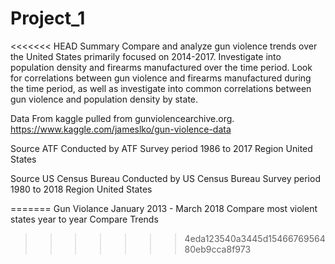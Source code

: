 # Project_1
<<<<<<< HEAD
Summary
Compare and analyze gun violence trends over the United States primarily focused on 2014-2017. Investigate into population density and firearms manufactured over the time period. Look for correlations between gun violence and firearms manufactured during the time period, as well as investigate into common correlations between gun violence and population density by state. 


Data From kaggle pulled from gunviolencearchive.org.
https://www.kaggle.com/jameslko/gun-violence-data

Source	ATF
Conducted by	ATF
Survey period	1986 to 2017
Region	United States

Source	US Census Bureau
Conducted by	US Census Bureau
Survey period	1980 to 2018
Region	United States


=======
Gun Violance January 2013 - March 2018
Compare most violent states year to year 
Compare Trends 
>>>>>>> 4eda123540a3445d1546676956480eb9cca8f973
